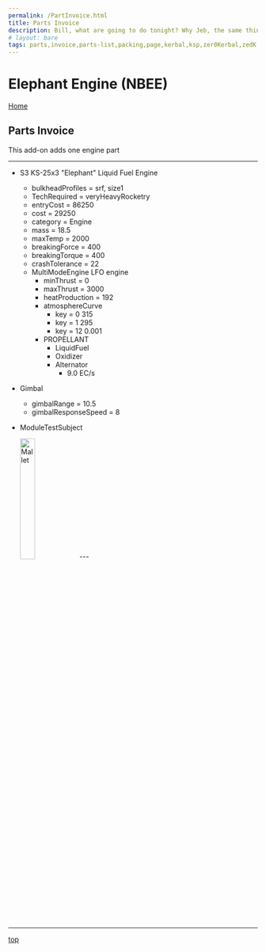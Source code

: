 ```yaml
---
permalink: /PartInvoice.html
title: Parts Invoice
description: Bill, what are going to do tonight? Why Jeb, the same thing we do every night, Take over the world!
# layout: bare
tags: parts,invoice,parts-list,packing,page,kerbal,ksp,zer0Kerbal,zedK
---
```


<!-- PartInvoice.md v1.1.3.1
Elephant Engine (NBEE)
created: 01 Feb 2022
updated: 30 Mar 2022 -->
<script src="https://kit.fontawesome.com/0ea5493613.js" crossorigin="anonymous"></script>
<i class="fa fa-gear fa-spin fa-3x" style="color: firebrick"></i>
# Elephant Engine (NBEE)

[Home](./index.md)

## Parts Invoice

This add-on adds one engine part

---

* S3 KS-25x3 "Elephant" Liquid Fuel Engine
  * bulkheadProfiles = srf, size1
  * TechRequired = veryHeavyRocketry
  * entryCost = 86250
  * cost = 29250
  * category = Engine
  * mass = 18.5
  * maxTemp = 2000
  * breakingForce = 400
  * breakingTorque = 400
  * crashTolerance = 22
  * MultiModeEngine LFO engine
    * minThrust = 0
    * maxThrust = 3000
    * heatProduction = 192
    * atmosphereCurve
      * key = 0 315
      * key = 1 295
      * key = 12 0.001
    * PROPELLANT
      * LiquidFuel
      * Oxidizer
      * Alternator
        * 9.0 EC/s
* Gimbal
  * gimbalRange = 10.5
  * gimbalResponseSpeed = 8
* ModuleTestSubject


  <img src="NBengineElephant_icon" alt="Mallet" width="25%" height="25%" />---

---

[top](#Parts-Invoice)

<!-- this file CC BY-ND 4.0 by zer0Kerbal -->
